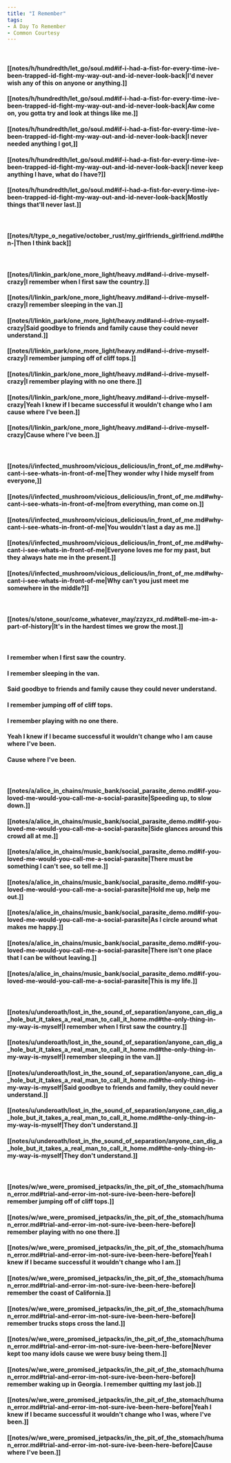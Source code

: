 ```yaml
---
title: "I Remember"
tags:
- A Day To Remember
- Common Courtesy
---
```

&nbsp;
#### [[notes/h/hundredth/let_go/soul.md#if-i-had-a-fist-for-every-time-ive-been-trapped-id-fight-my-way-out-and-id-never-look-back|I'd never wish any of this on anyone or anything.]]
#### [[notes/h/hundredth/let_go/soul.md#if-i-had-a-fist-for-every-time-ive-been-trapped-id-fight-my-way-out-and-id-never-look-back|Aw come on, you gotta try and look at things like me.]]
#### [[notes/h/hundredth/let_go/soul.md#if-i-had-a-fist-for-every-time-ive-been-trapped-id-fight-my-way-out-and-id-never-look-back|I never needed anything I got,]]
#### [[notes/h/hundredth/let_go/soul.md#if-i-had-a-fist-for-every-time-ive-been-trapped-id-fight-my-way-out-and-id-never-look-back|I never keep anything I have, what do I have?]]
#### [[notes/h/hundredth/let_go/soul.md#if-i-had-a-fist-for-every-time-ive-been-trapped-id-fight-my-way-out-and-id-never-look-back|Mostly things that'll never last.]]
&nbsp;
#### [[notes/t/type_o_negative/october_rust/my_girlfriends_girlfriend.md#then-|Then I think back]]
&nbsp;
#### [[notes/l/linkin_park/one_more_light/heavy.md#and-i-drive-myself-crazy|I remember when I first saw the country.]]
#### [[notes/l/linkin_park/one_more_light/heavy.md#and-i-drive-myself-crazy|I remember sleeping in the van.]]
#### [[notes/l/linkin_park/one_more_light/heavy.md#and-i-drive-myself-crazy|Said goodbye to friends and family cause they could never understand.]]
#### [[notes/l/linkin_park/one_more_light/heavy.md#and-i-drive-myself-crazy|I remember jumping off of cliff tops.]]
#### [[notes/l/linkin_park/one_more_light/heavy.md#and-i-drive-myself-crazy|I remember playing with no one there.]]
#### [[notes/l/linkin_park/one_more_light/heavy.md#and-i-drive-myself-crazy|Yeah I knew if I became successful it wouldn't change who I am cause where I've been.]]
#### [[notes/l/linkin_park/one_more_light/heavy.md#and-i-drive-myself-crazy|Cause where I've been.]]
&nbsp;
#### [[notes/i/infected_mushroom/vicious_delicious/in_front_of_me.md#why-cant-i-see-whats-in-front-of-me|They wonder why I hide myself from everyone,]]
#### [[notes/i/infected_mushroom/vicious_delicious/in_front_of_me.md#why-cant-i-see-whats-in-front-of-me|from everything, man come on.]]
#### [[notes/i/infected_mushroom/vicious_delicious/in_front_of_me.md#why-cant-i-see-whats-in-front-of-me|You wouldn't last a day as me.]]
#### [[notes/i/infected_mushroom/vicious_delicious/in_front_of_me.md#why-cant-i-see-whats-in-front-of-me|Everyone loves me for my past, but they always hate me in the present.]]
#### [[notes/i/infected_mushroom/vicious_delicious/in_front_of_me.md#why-cant-i-see-whats-in-front-of-me|Why can't you just meet me somewhere in the middle?]]
&nbsp;
#### [[notes/s/stone_sour/come_whatever_may/zzyzx_rd.md#tell-me-im-a-part-of-history|It's in the hardest times we grow the most.]]
&nbsp;
#### I remember when I first saw the country.
#### I remember sleeping in the van.
#### Said goodbye to friends and family cause they could never understand.
#### I remember jumping off of cliff tops.
#### I remember playing with no one there.
#### Yeah I knew if I became successful it wouldn't change who I am cause where I've been.
#### Cause where I've been.
&nbsp;
#### [[notes/a/alice_in_chains/music_bank/social_parasite_demo.md#if-you-loved-me-would-you-call-me-a-social-parasite|Speeding up, to slow down.]]
#### [[notes/a/alice_in_chains/music_bank/social_parasite_demo.md#if-you-loved-me-would-you-call-me-a-social-parasite|Side glances around this crowd all at me.]]
#### [[notes/a/alice_in_chains/music_bank/social_parasite_demo.md#if-you-loved-me-would-you-call-me-a-social-parasite|There must be something I can't see, so tell me.]]
#### [[notes/a/alice_in_chains/music_bank/social_parasite_demo.md#if-you-loved-me-would-you-call-me-a-social-parasite|Hold me up, help me out.]]
#### [[notes/a/alice_in_chains/music_bank/social_parasite_demo.md#if-you-loved-me-would-you-call-me-a-social-parasite|As I circle around what makes me happy.]]
#### [[notes/a/alice_in_chains/music_bank/social_parasite_demo.md#if-you-loved-me-would-you-call-me-a-social-parasite|There isn't one place that I can be without leaving.]]
#### [[notes/a/alice_in_chains/music_bank/social_parasite_demo.md#if-you-loved-me-would-you-call-me-a-social-parasite|This is my life.]]
&nbsp;
#### [[notes/u/underoath/lost_in_the_sound_of_separation/anyone_can_dig_a_hole_but_it_takes_a_real_man_to_call_it_home.md#the-only-thing-in-my-way-is-myself|I remember when I first saw the country.]]
#### [[notes/u/underoath/lost_in_the_sound_of_separation/anyone_can_dig_a_hole_but_it_takes_a_real_man_to_call_it_home.md#the-only-thing-in-my-way-is-myself|I remember sleeping in the van.]]
#### [[notes/u/underoath/lost_in_the_sound_of_separation/anyone_can_dig_a_hole_but_it_takes_a_real_man_to_call_it_home.md#the-only-thing-in-my-way-is-myself|Said goodbye to friends and family, they could never understand.]]
#### [[notes/u/underoath/lost_in_the_sound_of_separation/anyone_can_dig_a_hole_but_it_takes_a_real_man_to_call_it_home.md#the-only-thing-in-my-way-is-myself|They don't understand.]]
#### [[notes/u/underoath/lost_in_the_sound_of_separation/anyone_can_dig_a_hole_but_it_takes_a_real_man_to_call_it_home.md#the-only-thing-in-my-way-is-myself|They don't understand.]]
&nbsp;
#### [[notes/w/we_were_promised_jetpacks/in_the_pit_of_the_stomach/human_error.md#trial-and-error-im-not-sure-ive-been-here-before|I remember jumping off of cliff tops.]]
#### [[notes/w/we_were_promised_jetpacks/in_the_pit_of_the_stomach/human_error.md#trial-and-error-im-not-sure-ive-been-here-before|I remember playing with no one there.]]
#### [[notes/w/we_were_promised_jetpacks/in_the_pit_of_the_stomach/human_error.md#trial-and-error-im-not-sure-ive-been-here-before|Yeah I knew if I became successful it wouldn't change who I am.]]
#### [[notes/w/we_were_promised_jetpacks/in_the_pit_of_the_stomach/human_error.md#trial-and-error-im-not-sure-ive-been-here-before|I remember the coast of California.]]
#### [[notes/w/we_were_promised_jetpacks/in_the_pit_of_the_stomach/human_error.md#trial-and-error-im-not-sure-ive-been-here-before|I remember trucks stops cross the land.]]
#### [[notes/w/we_were_promised_jetpacks/in_the_pit_of_the_stomach/human_error.md#trial-and-error-im-not-sure-ive-been-here-before|Never kept too many idols cause we were busy being them.]]
#### [[notes/w/we_were_promised_jetpacks/in_the_pit_of_the_stomach/human_error.md#trial-and-error-im-not-sure-ive-been-here-before|I remember waking up in Georgia. I remember quitting my last job.]]
#### [[notes/w/we_were_promised_jetpacks/in_the_pit_of_the_stomach/human_error.md#trial-and-error-im-not-sure-ive-been-here-before|Yeah I knew if I became successful it wouldn't change who I was, where I've been.]]
#### [[notes/w/we_were_promised_jetpacks/in_the_pit_of_the_stomach/human_error.md#trial-and-error-im-not-sure-ive-been-here-before|Cause where I've been.]]
